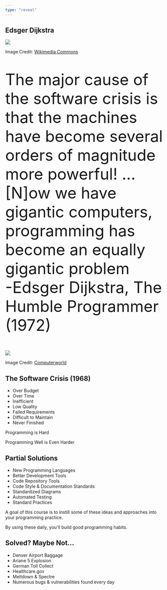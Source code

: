 ```yaml
---
type: "reveal"
---
```

<section>
	<h2>Edsger Dijkstra</h2>
	<img class="plain stretch" src="/cc410/images/1/410_dijkstra.jpg">
	<p class="imagecredit">Image Credit: <a href="https://commons.wikimedia.org/w/index.php?title=File:Edsger_Wybe_Dijkstra.jpg&oldid=462876058">Wikimedia Commons</a></p>
</section>
<section>
	<p style="font-size: 50px">The major cause of the software crisis is that the machines have become several orders of magnitude more powerful! ... [N]ow we have gigantic computers, programming has become an equally gigantic problem<br>-Edsger Dijkstra, The Humble Programmer (1972)</p>
</section>
<section>
	<img class="plain stretch" src="/cc410/images/1/410loc.jpg">
	<p class="imagecredit">Image Credit: <a href="https://www.computerworld.com/article/2725085/curiosity-about-lines-of-code.html">Computerworld</a></p>
</section>
<section>
	<h2>The Software Crisis (1968)</h2>
	<ul>
		<li>Over Budget</li>
		<li>Over Time</li>
		<li>Inefficient</li>
		<li>Low Quality</li>
		<li>Failed Requirements</li>
		<li>Difficult to Maintain</li>
		<li>Never Finished</li>
	</ul>
</section>
<section>
	<p>Programming is Hard</p>
	<p class="fragment">Programming Well is Even Harder</p>
</section>
<section>
	<h2>Partial Solutions</h2>
	<ul>
		<li>New Programming Languages</li>
		<li>Better Development Tools</li>
		<li>Code Repository Tools</li>
		<li>Code Style & Documentation Standards</li>
		<li>Standardized Diagrams</li>
		<li>Automated Testing</li>
		<li>Standard Practices</li>
	</ul>
</section>
<section>
	<p>A goal of this course is to instill some of these ideas and approaches into your programming practice.</p>
	<p>By using these daily, you'll build good programming habits.</p>
</section>
<section>
	<h2>Solved? Maybe Not...</h2>
	<ul>
		<li>Denver Airport Baggage</li>
		<li>Ariane 5 Explosion</li>
		<li>German Toll Collect</li>
		<li>Healthcare.gov</li>
		<li>Meltdown & Spectre</li>
		<li>Numerous bugs & vulnerabilities found every day</li>
	</ul>
</section>